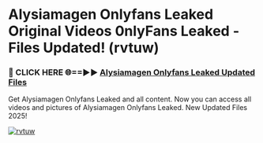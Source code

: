 # Alysiamagen Onlyfans Leaked Original Videos 0nlyFans Leaked - Files Updated! (rvtuw)

<h3>🔴 CLICK HERE 🌐==►► <a href="https://tinyurl.com/x26r9saj" rel="nofollow">Alysiamagen Onlyfans Leaked Updated Files</a></h3>

Get Alysiamagen Onlyfans Leaked and all content. Now you can access all videos and pictures of Alysiamagen Onlyfans Leaked. New Updated Files 2025!

[![rvtuw](https://i.imgur.com/LkgZPqh.gif)](https://tinyurl.com/x26r9saj)
